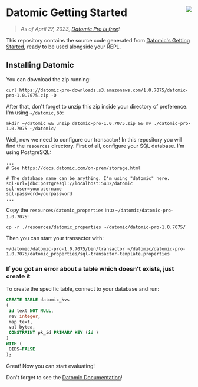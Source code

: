 # Datomic Getting Started <img src="https://docs.datomic.com/pro/impl/logo-160x128.png" align="right"/>
> _As of April 27, 2023, [Datomic Pro is free](https://blog.datomic.com/2023/04/datomic-is-free.html)!_

This repository contains the source code generated from [Datomic's Getting Started](https://docs.datomic.com/pro/getting-started/brief-overview.html), ready to be used alongside your REPL.

## Installing Datomic

You can download the zip running:

```
curl https://datomic-pro-downloads.s3.amazonaws.com/1.0.7075/datomic-pro-1.0.7075.zip -O
```

After that, don't forget to unzip this zip inside your directory of preference. I'm using `~/datomic`, so:

```
mkdir ~/datomic && unzip datomic-pro-1.0.7075.zip && mv ./datomic-pro-1.0.7075 ~/datomic/
```

Well, now we need to configure our transactor! In this repository you will find the `resources` directory. First of all, configure your SQL database. I'm using PostgreSQL:

```
...
# See https://docs.datomic.com/on-prem/storage.html

# The database name can be anything. I'm using "datomic" here.
sql-url=jdbc:postgresql://localhost:5432/datomic
sql-user=yourusername
sql-password=yourpassword
...
```

Copy the `resources/datomic_properties` into `~/datomic/datomic-pro-1.0.7075`:

```
cp -r ./resources/datomic_properties ~/datomic/datomic-pro-1.0.7075/
```

Then you can start your transactor with:

```
~/datomic/datomic-pro-1.0.7075/bin/transactor ~/datomic/datomic-pro-1.0.7075/datomic_properties/sql-transactor-template.properties
```

### If you got an error about a table which doesn't exists, just create it

To create the specific table, connect to your database and run:

```sql
CREATE TABLE datomic_kvs
(
 id text NOT NULL,
 rev integer,
 map text,
 val bytea,
 CONSTRAINT pk_id PRIMARY KEY (id )
)
WITH (
 OIDS=FALSE
);
```

Great! Now you can start evaluating!

Don't forget to see the [Datomic Documentation](https://docs.datomic.com/pro/getting-started/brief-overview.html)!
